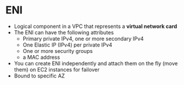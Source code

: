 # ENI

* Logical component in a VPC that represents a **virtual network card**
* The ENI can have the following attributes
  * Primary private IPv4, one or more secondary IPv4
  * One Elastic IP (IPv4) per private IPv4
  * One or more security groups
  * a MAC address
* You can create ENI independently and attach them on the fly (move them) on EC2 instances for failover
* Bound to specific AZ
